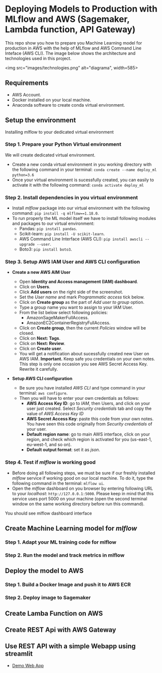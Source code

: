 
# Deploying Models to Production with MLflow and AWS (Sagemaker, Lambda function, API Gateway)

This repo show you how to prepare you Machine Learning model for production in AWS with the help of MLflow and AWS Command Line Inteface (AWS CLI).
The image below shows the architecture and technologies used in this project.

<img src="images/technologies.png" alt="diagrama", width=585>
## Requirements

- AWS Account.
- Docker installed on your local machine.
- Anaconda software to create conda virtual environment.

## Setup the environment
Installing mlflow to your dedicated virtual environment

### Step 1. Prepare your Python Virtual environment

We will create dedicated virtual environment. 
- Create a new conda virtual environment in you working directory with the following command in your terminal: `conda create --name deploy_ml python=3.6`
- Once your virtual environment is sucessfully created, you can easily to activate it with the following command: `conda activate deploy_ml`

### Step 2. Install dependencies in you virtual environment

* Install *mlflow* package into our virtual environment with the following command: `pip install -q mlflow==1.18.0`.
* To run properly the ML model itself we have to install following modules and packages to our virtual environment:
    * Pandas: `pip install pandas`.
    * Scikit-learn: `pip install -U scikit-learn`.
    * AWS Command Line Interface (AWS CLI): `pip install awscli --upgrade --user`.
    * Boto3: `pip install boto3`.

### Step 3. Setup AWS IAM User and AWS CLI configuration

* **Create a new AWS AIM User**
    * Open **Identity and Access management (IAM) dashboard**.
    * Click on **Users**.
    * Click **Add users** on the right side of the screenshot.
    * Set the *User name* and mark *Programmatic access* tick below.
    * Click on **Create group** as the part of *Add user to group* option.
    * Type a group name you want to assign to your IAM User.
    * From the list below select following policies:
        * AmazonSageMakerFullAccess.
        * AmazonEC2ContainerRegistryFullAccess.
    * Click on **Create group**, then the current *Policies* window will be closed.
    * Click on **Next: Tags**.
    * Click on **Next: Review**.
    * Click on **Create user**.
    * You will get a notification about sucessfully created new User on AWS IAM.
    **Important.** Keep safe you credentials on your own notes. This step is only one occasion you see AWS Secret Access Key. Rewrite it carefully.

* **Setup AWS CLI configuration**
    * Be sure you have installed *AWS CLI* and type command in your terminal: `aws configure`.
    * Then you will have to enter your own credentials as follows:
        * **AWS Access Key ID**: go to *IAM*, then Users, and click on your user just created. Select *Security credentials* tab and copy the value of *AWS Access Key ID*
        * **AWS Secret Access Key**: paste this code from your own notes. You have seen this code originally from *Security credentials* of your user.
        * **Default region name**: go to main AWS interface, click on your region, and check which region is activated for you (us-east-1, eu-west-1, and so on).
        * **Default output format**: set it as *json*.

### Step 4. Test if *mlflow* is working good
* Before doing all following steps, we must be sure if our freshly installed *mlflow* service if working good on our local machine. To do it, type the following command in the terminal: `mlflow ui`.
* Open the *mlflow* dashboard on you browser by entering following URL to your *localhost*: ``http://127.0.0.1:5000``. Please keep in mind that this service uses port 5000 on your machine (open the second terminal window on the same working directory before run this command).

You should see mlflow dashboard interface

## Create Machine Learning model for *mlflow*
### Step 1. Adapt your ML training code for mlflow
### Step 2. Run the model and track metrics in mlflow


## Deploy the model to AWS
### Step 1. Build a Docker Image and push it to AWS ECR
### Step 2. Deploy image to Sagemaker

## Create Lamba Function on AWS

## Create REST Api with AWS Gateway

## Use REST API with a simple Webapp using streamlit

- [Demo Web App](https://streamlit-app-challenge.herokuapp.com/)
